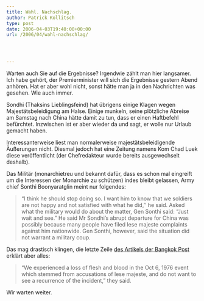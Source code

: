 ```yaml
---
title: Wahl. Nachschlag.
author: Patrick Kollitsch
type: post
date: 2006-04-03T19:40:00+00:00
url: /2006/04/wahl-nachschlag/




---
```

Warten auch Sie auf die Ergebnisse? Irgendwie z&auml;hlt man hier langsamer. Ich habe geh&ouml;rt, der Premierminister will sich die Ergebnisse gestern Abend anh&ouml;ren. Hat er aber wohl nicht, sonst h&auml;tte man ja in den Nachrichten was gesehen. Wie auch immer. 

Sondhi (Thaksins Lieblingsfeind) hat &uuml;brigens einige Klagen wegen Majest&auml;tsbeleidigung am Halse. Einige munkeln, seine pl&ouml;tzliche Abreise am Samstag nach China h&auml;tte damit zu tun, dass er einen Haftbefehl bef&uuml;rchtet. Inzwischen ist er aber wieder da und sagt, er wolle nur Urlaub gemacht haben. 

Interessanterweise liest man normalerweise majest&auml;tsbeleidigende &Auml;u&szlig;erungen nicht. Diesmal jedoch hat eine Zeitung namens Kom Chad Luek diese ver&ouml;ffentlicht (der Chefredakteur wurde bereits ausgewechselt deshalb).

Das Milit&auml;r (monarchietreu und bekannt daf&uuml;r, dass es schon mal eingreift um die Interessen der Monarchie zu sch&uuml;tzen) indes bleibt gelassen, Army chief Sonthi Boonyaratglin meint nur folgendes:

> &#8220;I think he should stop doing so. I want him to know that we soldiers are not happy and not satisfied with what he did,&#8217;&#8217; he said. Asked what the military would do about the matter, Gen Sonthi said: &#8220;Just wait and see.&#8221; He said Mr Sondhi&#8217;s abrupt departure for China was possibly because many people have filed lese majeste complaints against him nationwide. Gen Sonthi, however, said the situation did not warrant a military coup.

Das mag drastisch klingen, die letzte Zeile [des Artikels der Bangkok Post][1] erkl&auml;rt aber alles:

> &#8220;We experienced a loss of flesh and blood in the Oct 6, 1976 event which stemmed from accusations of lese majeste, and do not want to see a recurrence of the incident,&#8221; they said.

Wir warten weiter.

 [1]: http://www.asiamedia.ucla.edu/article.asp?parentid=41900